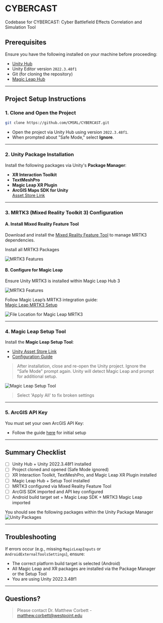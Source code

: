 # CYBERCAST
Codebase for CYBERCAST: Cyber Battlefield Effects Correlation and Simulation Tool

## Prerequisites

Ensure you have the following installed on your machine before proceeding:

- [Unity Hub](https://unity.com/download)
- Unity Editor version `2022.3.48f1`
- Git (for cloning the repository)
- [Magic Leap Hub](https://developer-docs.magicleap.cloud/docs/guides/getting-started/install-the-tools/#install-magic-leap-hub)

---

## Project Setup Instructions

### 1. Clone and Open the Project
```bash
git clone https://github.com/CMSRL/CYBERCAST.git
```

- Open the project via Unity Hub using version `2022.3.48f1`.
- When prompted about "Safe Mode," select **Ignore**.

---

### 2. Unity Package Installation

Install the following packages via Unity's **Package Manager**:

- **XR Interaction Toolkit**
- **TextMeshPro**
- **Magic Leap XR Plugin**
- **ArcGIS Maps SDK for Unity**  
  [Asset Store Link](https://assetstore.unity.com/packages/tools/integration/arcgis-maps-sdk-for-unity-258537)

---

### 3. MRTK3 (Mixed Reality Toolkit 3) Configuration

#### A. Install Mixed Reality Feature Tool
Download and install the [Mixed Reality Feature Tool](https://learn.microsoft.com/en-us/windows/mixed-reality/develop/unity/welcome-to-mr-feature-tool) to manage MRTK3 dependencies.

Install all MRTK3 Packages

![MRTK3 Features](readme-images/mrft-features.png)

#### B. Configure for Magic Leap

Ensure Unity MRTK3 is installed within Magic Leap Hub 3

![MRTK3 Features](readme-images/magicleap-mrtk3.png)

Follow Magic Leap’s MRTK3 integration guide:  
[Magic Leap MRTK3 Setup](https://developer-docs.magicleap.cloud/docs/guides/third-party/mrtk3/mrtk3-setup/)

![File Location for Magic Leap MRTK3](readme-images/mrtk3-ml.png)

---

### 4. Magic Leap Setup Tool

Install the **Magic Leap Setup Tool**:

- [Unity Asset Store Link](https://assetstore.unity.com/packages/tools/integration/magic-leap-setup-tool-194780)  
- [Configuration Guide](https://developer-docs.magicleap.cloud/docs/guides/unity/getting-started/configure-unity-settings/)

> After installation, close and re-open the Unity project. Ignore the "Safe Mode" prompt again. Unity will detect Magic Leap and prompt for additional setup.

![Magic Leap Setup Tool](readme-images/magicleap-setup-tool-unity.png)

> Select 'Apply All' to fix broken settings

---

### 5. ArcGIS API Key

You must set your own ArcGIS API Key:
- Follow the guide [here](https://developers.arcgis.com/unity/install-and-set-up/) for initial setup

---

## Summary Checklist

- [ ] Unity Hub + Unity 2022.3.48f1 installed
- [ ] Project cloned and opened (Safe Mode ignored)
- [ ] XR Interaction Toolkit, TextMeshPro, and Magic Leap XR Plugin installed
- [ ] Magic Leap Hub + Setup Tool installed
- [ ] MRTK3 configured via Mixed Reality Feature Tool
- [ ] ArcGIS SDK imported and API key configured
- [ ] Android build target set + Magic Leap SDK + MRTK3 Magic Leap imported

You should see the following packages within the Unity Package Manager
![Unity Packages](readme-images/final-package-list.png)

---

## Troubleshooting

If errors occur (e.g., missing `MagicLeapInputs` or `AndroidExternalToolsSettings`), ensure:
- The correct platform build target is selected (Android)
- All Magic Leap and XR packages are installed via the Package Manager or the Setup Tool
- You are using Unity 2022.3.48f1

---

## Questions?

> Please contact Dr. Matthew Corbett - matthew.corbett@westpoint.edu